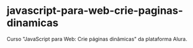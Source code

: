 # javascript-para-web-crie-paginas-dinamicas
Curso "JavaScript para Web: Crie páginas dinâmicas" da plataforma Alura.
